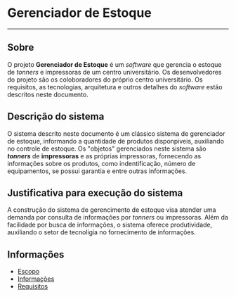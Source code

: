 # Gerenciador de Estoque
---

## Sobre

O projeto **Gerenciador de Estoque** é um *software* que gerencia o estoque de *tonners* e impressoras de um centro universitário. Os desenvolvedores do projeto são os coloboradores do próprio centro universitário. Os requisitos, as tecnologias, arquitetura e outros detalhes do *software* estão descritos neste documento.

## Descrição do sistema

O sistema descrito neste documento é um clássico sistema de gerenciador de estoque, informando a quantidade de produtos disponpiveis, auxiliando no controle de estoque. Os "objetos" gerenciados neste sistema são ***tonners*** de **impressoras** e as próprias impressoras, fornecendo as informações sobre os produtos, como indentificação, número de equipamentos, se possui garantia e entre outras informações. 

## Justificativa para execução do sistema
A construção do sistema de gerencimento de estoque visa atender uma demanda por consulta de informações por *tonners* ou impressoras. Além da facilidade por busca de informações, o sistema oferece produtividade, auxiliando o setor de tecnoligia no fornecimento de informações.

## Informações

- [Escopo](docs/escopo.md)
- [Informações](docs/info.md)
- [Requisitos](docs/requisitos.md)